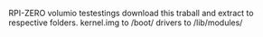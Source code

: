RPI-ZERO volumio testestings
download this traball and extract to respective folders.
kernel.img to /boot/
drivers to /lib/modules/
